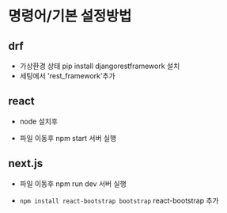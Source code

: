 # 명령어/기본 설정방법

## drf

* 가상환경 상태 pip install djangorestframework 설치
* 세팅에서 'rest_framework'추가

## react

* node 설치후

* 파일 이동후 npm start 서버 실행

## next.js

* 파일 이동후 npm run dev 서버 실행

* ```npm install react-bootstrap bootstrap``` react-bootstrap 추가 